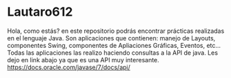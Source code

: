 # Lautaro612
Hola, como estás? en este repositorio podrás encontrar prácticas realizadas en el lenguaje Java. Son aplicaciones que contienen: manejo de Layouts, componentes Swing,
componentes de Apliaciones Gráficas, Eventos, etc... Todas las aplicaciones las realizo haciendo consultas a la API de java. Les dejo en link abajo ya que es
una API muy interesante.
https://docs.oracle.com/javase/7/docs/api/

